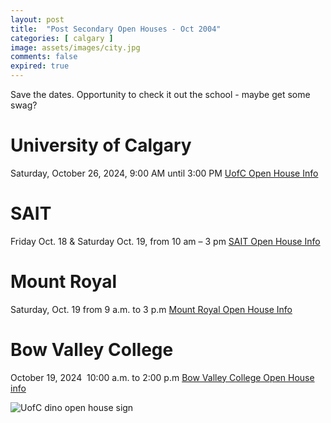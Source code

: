 ```yaml
---
layout: post
title:  "Post Secondary Open Houses - Oct 2004"
categories: [ calgary ]
image: assets/images/city.jpg
comments: false
expired: true
---
```


Save the dates. Opportunity to check it out the school - maybe get some swag?

# University of Calgary
Saturday, October 26, 2024, 9:00 AM until 3:00 PM
[UofC Open House Info](https://www.ucalgary.ca/future-students/undergraduate/events/open-house)


# SAIT
Friday Oct. 18 & Saturday Oct. 19, from 10 am – 3 pm
[SAIT Open House Info](https://www.sait.ca/open-house)


# Mount Royal
Saturday, Oct. 19 from 9 a.m. to 3 p.m
[Mount Royal Open House Info](https://www.mtroyal.ca/Admission/OpenHouse/index.htm)


# Bow Valley College
October 19, 2024‍ ‍ 10:00 a.m. to 2:00 p.m
[Bow Valley College Open House info](https://choose.bowvalleycollege.ca/open-house)

![UofC dino open house sign](https://i.ytimg.com/vi/vDIbyYDbHKs/sddefault.jpg)